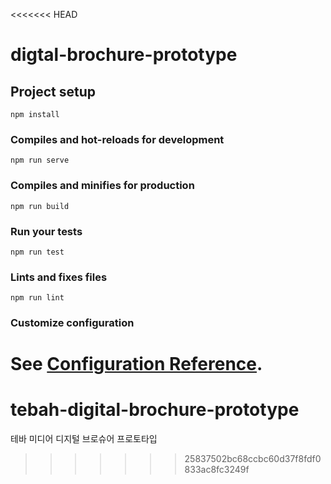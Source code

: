<<<<<<< HEAD
# digtal-brochure-prototype

## Project setup
```
npm install
```

### Compiles and hot-reloads for development
```
npm run serve
```

### Compiles and minifies for production
```
npm run build
```

### Run your tests
```
npm run test
```

### Lints and fixes files
```
npm run lint
```

### Customize configuration
See [Configuration Reference](https://cli.vuejs.org/config/).
=======
# tebah-digital-brochure-prototype
테바 미디어 디지털 브로슈어 프로토타입
>>>>>>> 25837502bc68ccbc60d37f8fdf0833ac8fc3249f
